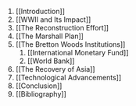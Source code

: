 1. [[Introduction]]
2. [[WWII and Its Impact]]
3. [[The Reconstruction Effort]]
4. [[The Marshall Plan]]
5. [[The Bretton Woods Institutions]]
	1. [[International Monetary Fund]]
	2. [[World Bank]]
6. [[The Recovery of Asia]]
7. [[Technological Advancements]]
8. [[Conclusion]]
9. [[Bibliography]]